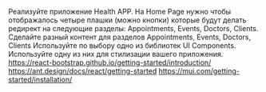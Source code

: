 Реализуйте приложение Health APP.
На Home Page нужно чтобы отображалось четыре плашки (можно кнопки) которые будут делать редирект на следующие разделы: Appointments, Events, Doctors, Clients.
Сделайте разный контент для разделов Appointments, Events, Doctors, Clients
Используйте по выбору одно из библиотек UI Components. Используйте одну из них для стилизации вашего приложения.
https://react-bootstrap.github.io/getting-started/introduction/
https://ant.design/docs/react/getting-started
https://mui.com/getting-started/installation/
 


